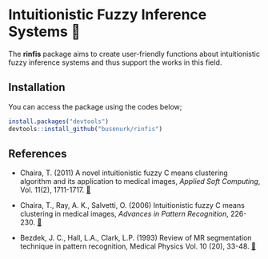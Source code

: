 
<!-- README.md is generated from README.Rmd. Please edit that file -->

# Intuitionistic Fuzzy Inference Systems 🤖

<!-- badges: start -->
<!-- badges: end -->

The **rinfis** package aims to create user-friendly functions about
intuitionistic fuzzy inference systems and thus support the works in
this field.

## Installation

You can access the package using the codes below;

``` r
install.packages("devtools")
devtools::install_github("busenurk/rinfis")
```

## References

-   Chaira, T. (2011) A novel intuitionistic fuzzy C means clustering
    algorithm and its application to medical images, *Applied Soft
    Computing*, Vol. 11(2), 1711-1717.
    [📃](https://www.sciencedirect.com/science/article/pii/S1568494610001067)

-   Chaira, T., Ray, A. K., Salvetti, O. (2006) Intuitionistic fuzzy C
    means clustering in medical images, *Advances in Pattern
    Recognition*, 226-230.
    [📃](https://www.worldscientific.com/doi/10.1142/9789812772381_0037)

-   Bezdek, J. C., Hall, L.A., Clark, L.P. (1993) Review of MR
    segmentation technique in pattern recognition, Medical Physics Vol.
    10 (20), 33-48. [📃](https://pubmed.ncbi.nlm.nih.gov/8413011/)
